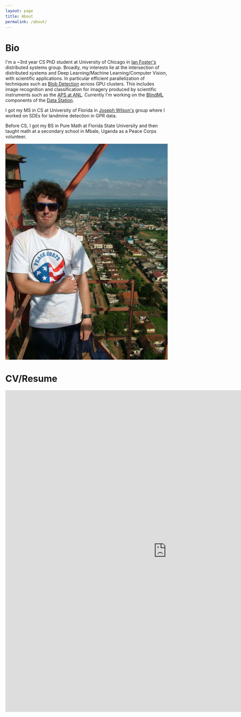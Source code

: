 ```yaml
---
layout: page
title: About
permalink: /about/
---
```


# Bio

I'm a ~3rd year CS PhD student at University of Chicago in [Ian Foster's](https://labs.globus.org/) distributed systems group.
Broadly, my interests lie at the intersection of distributed systems and Deep Learning/Machine Learning/Computer Vision, with scientific applications.
In particular efficient parallelization of techniques such as [Blob Detection](https://en.wikipedia.org/wiki/Blob_detection) across GPU clusters.
This includes image recognition and classification for imagery produced by scientific instruments such as the [APS at ANL](https://www.aps.anl.gov/Beamlines).
Currently I'm working on the [BlindML](https://github.com/TheDataStation/blindml/) components of the [Data Station](https://thedatastation.github.io/).

I got my MS in CS at University of Florida in [Joseph Wilson's](https://www.cise.ufl.edu/~jnw/) group where I worked on SDEs for landmine detection in GPR data. 

Before CS, I got my BS in Pure Math at Florida State University and then taught math at a secondary school in Mbale, Uganda as a Peace Corps volunteer.

<p align="center">
  <img src="/images/pc.jpg"/>
</p>

# CV/Resume

<embed src="https://drive.google.com/viewerng/
viewer?embedded=true&url=https://github.com/makslevental/resume/raw/master/maksim_levental_resume.pdf" width="1000" height="1000">
